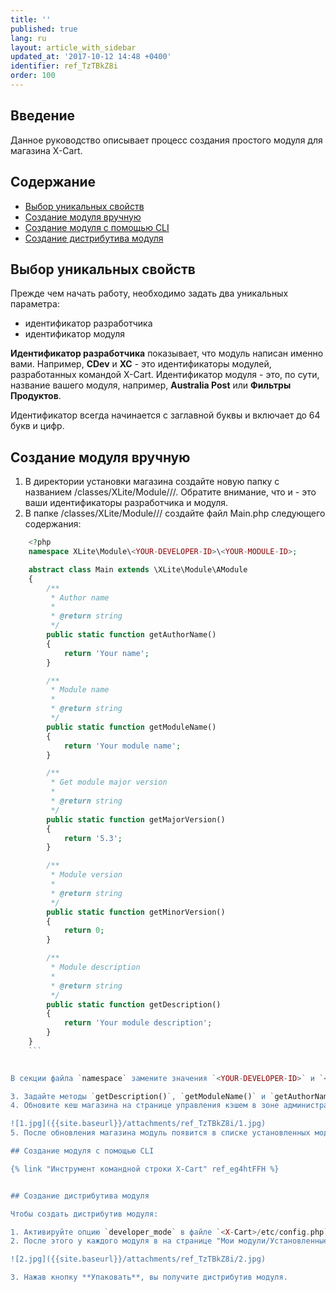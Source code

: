 ```yaml
---
title: ''
published: true
lang: ru
layout: article_with_sidebar
updated_at: '2017-10-12 14:48 +0400'
identifier: ref_TzTBkZ8i
order: 100
---
```


## Введение

Данное руководство описывает процесс создания простого модуля для магазина X-Cart.

## Содержание

*   [Выбор уникальных свойств](#Выбор-уникальных-свойств)
*   [Создание модуля вручную](#Создание-модуля-вручную)
*   [Создание модуля с помощью CLI](#Создание-модуля-с-помощью-CLI)
*   [Создание дистрибутива модуля](#Создание-дистрибутива-модуля)

## Выбор уникальных свойств

Прежде чем начать работу, необходимо задать два уникальных параметра:

*   идентификатор разработчика 
*   идентификатор модуля

**Идентификатор разработчика** показывает, что модуль написан именно вами. Например, **CDev** и **XC** - это идентификаторы модулей, разработанных командой X-Cart. Идентификатор модуля - это, по сути, название вашего модуля, например, **Australia Post**  или **Фильтры Продуктов**.

Идентификатор всегда начинается с заглавной буквы и включает до 64 букв и цифр. 

## Создание модуля вручную

1. В директории установки магазина создайте новую папку с названием <X-Cart>/classes/XLite/Module/<YOUR-DEVELOPER-ID>/<YOUR-MODULE-ID>/. Обратите внимание, что  <YOUR-DEVELOPER-ID>и <YOUR-MODULE-ID> - это ваши идентификаторы разработчика и модуля.
2. В папке <X-Cart>/classes/XLite/Module/<YOUR-DEVELOPER-ID>/<YOUR-MODULE-ID>/ создайте файл Main.php следующего содержания: 


```php
    <?php
    namespace XLite\Module\<YOUR-DEVELOPER-ID>\<YOUR-MODULE-ID>;

    abstract class Main extends \XLite\Module\AModule
    {
        /**
         * Author name
         *
         * @return string
         */
        public static function getAuthorName()
        {
            return 'Your name';
        }

        /**
         * Module name
         *
         * @return string
         */
        public static function getModuleName()
        {
            return 'Your module name';
        }

        /**
         * Get module major version
         *
         * @return string
         */
        public static function getMajorVersion()
        {
            return '5.3';
        }

        /**
         * Module version
         *
         * @return string
         */
        public static function getMinorVersion()
        {
            return 0;
        }

        /**
         * Module description
         *
         * @return string
         */
        public static function getDescription()
        {
            return 'Your module description';
        }
    }
    ```
   

В секции файла `namespace` замените значения `<YOUR-DEVELOPER-ID>` и `<YOUR-MODULE-ID>` на свои идентификаторы разработчика и модуля.

3. Задайте методы `getDescription()`, `getModuleName()` и `getAuthorName()` чтобы они возвращали ваши данные - описание модуля, название модуля и автора модуля.
4. Обновите кеш магазина на странице управления кэшем в зоне администратора:

![1.jpg]({{site.baseurl}}/attachments/ref_TzTBkZ8i/1.jpg)
5. После обновления магазина модуль появится в списке установленных модулей на странице "Мои модули" в зоне администратора.

## Создание модуля с помощью CLI

{% link "Инструмент командной строки X-Cart" ref_eg4htFFH %}


## Создание дистрибутива модуля

Чтобы создать дистрибутив модуля:

1. Активируйте опцию `developer_mode` в файле `<X-Cart>/etc/config.php` (`On`).
2. После этого у каждого модуля в на странице "Мои модули/Установленные модули" появится кнопка "Упаковать":

![2.jpg]({{site.baseurl}}/attachments/ref_TzTBkZ8i/2.jpg)

3. Нажав кнопку **Упаковать**, вы получите дистрибутив модуля.

